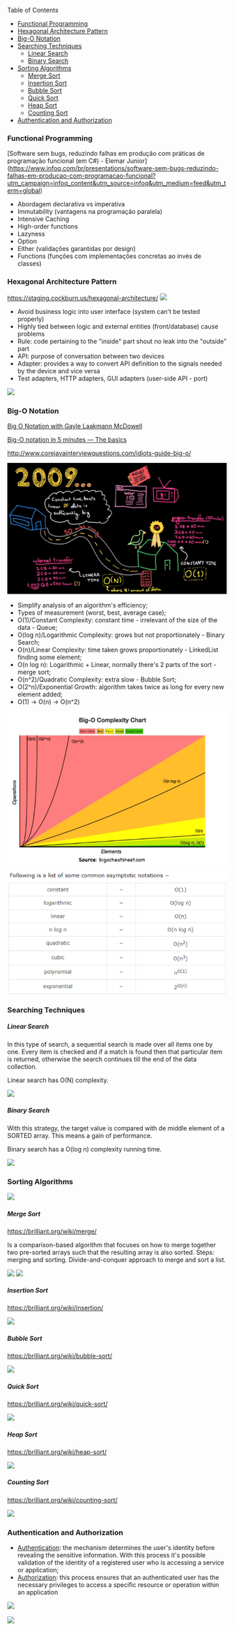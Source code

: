 Table of Contents
* [Functional Programming](#functional-programming)
* [Hexagonal Architecture Pattern](#hexagonal-architecture-pattern)
* [Big-O Notation](#big-o-notation)
* [Searching Techniques](#searching-techniques)
  * [Linear Search](#linear-search)
  * [Binary Search](#binary-search)
* [Sorting Algorithms](#searching-algorithms)
  * [Merge Sort](#merge-sort)
  * [Insertion Sort](#insertion-sort)  
  * [Bubble Sort](#bubble-sort)    
  * [Quick Sort](#quick-sort)    
  * [Heap Sort](#heap-sort)      
  * [Counting Sort](#counting-sort)      
* [Authentication and Authorization](#authentication-and-authorization)

### Functional Programming

[Software sem bugs, reduzindo falhas em produção com práticas de programação funcional (em C#) - Elemar Junior]
(https://www.infoq.com/br/presentations/software-sem-bugs-reduzindo-falhas-em-producao-com-programacao-funcional?utm_campaign=infoq_content&utm_source=infoq&utm_medium=feed&utm_term=global)

- Abordagem declarativa vs imperativa
- Immutability (vantagens na programação paralela)
- Intensive Caching
- High-order functions
- Lazyness
- Option
- Either (validações garantidas por design)
- Functions (funções com implementações concretas ao invés de classes)

### Hexagonal Architecture Pattern

https://staging.cockburn.us/hexagonal-architecture/
![](https://github.com/fabioono25/study/blob/master/images/hexagonal_architecture.jpg)

- Avoid business logic into user interface (system can't be tested properly)
- Highly tied between logic and external entities (front/database) cause problems
- Rule: code pertaining to the "inside" part shout no leak into the "outside" part
- API: purpose of conversation between two devices
- Adapter: provides a way to convert API definition to the signals needed by the device and vice versa
- Test adapters, HTTP adapters, GUI adapters (user-side API - port)

![](https://github.com/fabioono25/study/blob/master/images/Hexagonal-architecture-complex-example.gif)

### Big-O Notation

[Big O Notation with Gayle Laakmann McDowell](https://www.youtube.com/watch?v=v4cd1O4zkGw)

[Big-O notation in 5 minutes — The basics](https://www.youtube.com/watch?v=__vX2sjlpXU&vl=pt)

http://www.corejavainterviewquestions.com/idiots-guide-big-o/

![](https://github.com/fabioono25/links/blob/master/images/big_o.PNG)

- Simplify analysis of an algorithm's efficiency;
- Types of measurement (worst, best, average case);
- O(1)/Constant Complexity: constant time - irrelevant of the size of the data - Queue;
- O(log n)/Logarithmic Complexity: grows but not proportionately - Binary Search;
- O(n)/Linear Complexity: time taken grows proportionately - LinkedList finding some element;
- O(n log n): Logarithmic + Linear, normally there's 2 parts of the sort - merge sort;
- O(n^2)/Quadratic Complexity: extra slow - Bubble Sort;
- O(2^n)/Exponential Growth: algorithm takes twice as long for every new element added;
- O(1) -> O(n) -> O(n^2)

![](https://github.com/fabioono25/links/blob/master/images/bigO_complexity.PNG)

![List of Some Common Asymptotic Notations](https://github.com/fabioono25/links/blob/master/images/Asymptotic_notations.PNG)

### Searching Techniques

##### Linear Search

In this type of search, a sequential search is made over all items one by one. Every item is checked and if a match is found then that particular item is returned, otherwise the search continues till the end of the data collection.

Linear search has O(N) complexity.

![](https://github.com/fabioono25/study/blob/master/images/linear_search.gif)

##### Binary Search

With this strategy, the target value is compared with de middle element of a SORTED array. This means a gain of performance.

Binary search has a O(log n) complexity running time.

![](https://github.com/fabioono25/study/blob/master/images/binarySearch.gif)

### Sorting Algorithms

![](https://github.com/fabioono25/study/blob/master/images/sorting_algorithms.PNG)

##### Merge Sort

https://brilliant.org/wiki/merge/

Is a comparison-based algorithm that focuses on how to merge together two pre-sorted arrays such that the resulting array is also sorted.
Steps: merging and sorting. Divide-and-conquer approach to merge and sort a list.

![](https://github.com/fabioono25/study/blob/master/images/merge_sort.gif)
![](https://github.com/fabioono25/study/blob/master/images/Merge-Sort.png)

##### Insertion Sort

https://brilliant.org/wiki/insertion/

![](https://github.com/fabioono25/study/blob/master/images/insertion_sort.gif)

##### Bubble Sort

https://brilliant.org/wiki/bubble-sort/

![](https://github.com/fabioono25/study/blob/master/images/bubble_sort.gif)

##### Quick Sort

https://brilliant.org/wiki/quick-sort/

![](https://github.com/fabioono25/study/blob/master/images/quick_sort.gif)

##### Heap Sort

https://brilliant.org/wiki/heap-sort/

![](https://github.com/fabioono25/study/blob/master/images/heap_sort.gif)

##### Counting Sort

https://brilliant.org/wiki/counting-sort/

![](https://github.com/fabioono25/study/blob/master/images/counting_sort.gif)
  

### Authentication and Authorization

- [Authentication](https://stackoverflow.com/questions/6556522/authentication-versus-authorization): the mechanism determines the user's identity before revealing the sensitive information. With this process it's possible validation of the identity of a registered user who is accessing a service or application; 
- [Authorization](https://techdifferences.com/difference-between-authentication-and-authorization.html): this process ensures that an authenticated user has the necessary privileges to access a specific resource or operation within an application

![](https://github.com/fabioono25/study/blob/master/images/authenticationAuthorization.jpg)

![](https://github.com/fabioono25/study/blob/master/images/jwt.jpg)


